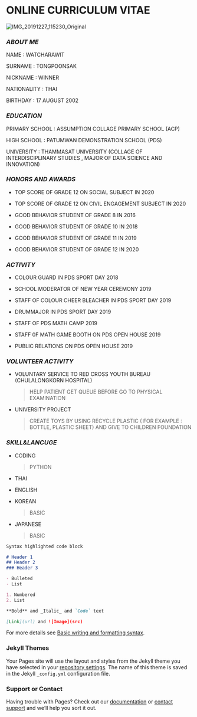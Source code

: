 # ONLINE CURRICULUM VITAE

![IMG_20191227_115230_Original](https://user-images.githubusercontent.com/94919990/143063349-58b07566-d19a-46c0-ac41-7070ee44cc92.jpeg)
### _ABOUT ME_
NAME : WATCHARAWIT

SURNAME : TONGPOONSAK

NICKNAME : WINNER

NATIONALITY : THAI

BIRTHDAY : 17 AUGUST 2002

### _EDUCATION_

PRIMARY SCHOOL : ASSUMPTION COLLAGE PRIMARY SCHOOL (ACP)

HIGH SCHOOL : PATUMWAN DEMONSTRATION SCHOOL (PDS)

UNIVERSITY : THAMMASAT UNIVERSITY (COLLAGE OF INTERDISCIPLINARY STUDIES , MAJOR OF DATA SCIENCE AND INNOVATION)

### _HONORS AND AWARDS_

- TOP SCORE OF GRADE 12 ON SOCIAL SUBJECT IN 2020

- TOP SCORE OF GRADE 12 ON CIVIL ENGAGEMENT SUBJECT IN 2020

- GOOD BEHAVIOR STUDENT OF GRADE 8 IN 2016

- GOOD BEHAVIOR STUDENT OF GRADE 10 IN 2018

- GOOD BEHAVIOR STUDENT OF GRADE 11 IN 2019

- GOOD BEHAVIOR STUDENT OF GRADE 12 IN 2020

### _ACTIVITY_

- COLOUR GUARD IN PDS SPORT DAY 2018

- SCHOOL MODERATOR OF NEW YEAR CEREMONY 2019

- STAFF OF COLOUR CHEER BLEACHER IN PDS SPORT DAY 2019

- DRUMMAJOR IN PDS SPORT DAY 2019

- STAFF OF PDS MATH CAMP 2019

- STAFF 0F MATH GAME BOOTH ON PDS OPEN HOUSE 2019

- PUBLIC RELATIONS ON PDS OPEN HOUSE 2019

### _VOLUNTEER ACTIVITY_

- VOLUNTARY SERVICE TO RED CROSS YOUTH BUREAU (CHULALONGKORN HOSPITAL)

  > HELP PATIENT GET QUEUE BEFORE GO TO PHYSICAL EXAMINATION

- UNIVERSITY PROJECT 

  > CREATE TOYS BY USING RECYCLE PLASTIC ( FOR EXAMPLE : BOTTLE, PLASTIC SHEET) AND GIVE TO CHILDREN FOUNDATION 

### _SKILL&LANCUGE_

- CODING 

  >PYTHON

- THAI
 
- ENGLISH
 
- KOREAN

  >BASIC
 
- JAPANESE

  >BASIC





```markdown
Syntax highlighted code block

# Header 1
## Header 2
### Header 3

- Bulleted
- List

1. Numbered
2. List

**Bold** and _Italic_ and `Code` text

[Link](url) and ![Image](src)
```

For more details see [Basic writing and formatting syntax](https://docs.github.com/en/github/writing-on-github/getting-started-with-writing-and-formatting-on-github/basic-writing-and-formatting-syntax).

### Jekyll Themes

Your Pages site will use the layout and styles from the Jekyll theme you have selected in your [repository settings](https://github.com/winnerwatcha/CV_TU107/settings/pages). The name of this theme is saved in the Jekyll `_config.yml` configuration file.

### Support or Contact

Having trouble with Pages? Check out our [documentation](https://docs.github.com/categories/github-pages-basics/) or [contact support](https://support.github.com/contact) and we’ll help you sort it out.
